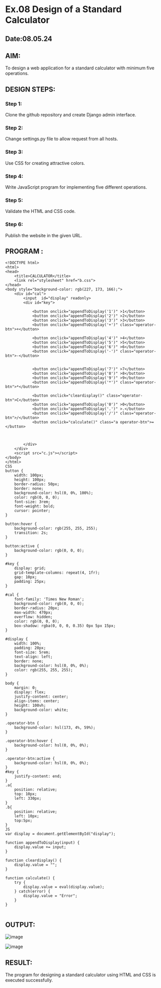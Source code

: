 # Ex.08 Design of a Standard Calculator
## Date:08.05.24

## AIM:
To design a web application for a standard calculator with minimum five operations.

## DESIGN STEPS:

### Step 1:
Clone the github repository and create Django admin interface.

### Step 2:
Change settings.py file to allow request from all hosts.

### Step 3:
Use CSS for creating attractive colors.

### Step 4:
Write JavaScript program for implementing five different operations.

### Step 5:
Validate the HTML and CSS code.

### Step 6:
Publish the website in the given URL.

## PROGRAM :
``` 
<!DOCTYPE html>
<html>
<head>
    <title>CALCULATOR</title>
    <link rel="stylesheet" href="b.css">
</head>
<body style="background-color: rgb(227, 173, 166);">
    <div id="cal">
        <input  id="display" readonly>
        <div id="key">
            
            <button onclick="appendToDisplay('1')" >1</button>
            <button onclick="appendToDisplay('2')" >2</button>
            <button onclick="appendToDisplay('3')" >3</button>
            <button onclick="appendToDisplay('+')" class="operator-btn">+</button>

            <button onclick="appendToDisplay('4')" >4</button>
            <button onclick="appendToDisplay('5')" >5</button>
            <button onclick="appendToDisplay('6')" >6</button>
            <button onclick="appendToDisplay('-')" class="operator-btn">-</button>
            

            <button onclick="appendToDisplay('7')" >7</button>
            <button onclick="appendToDisplay('8')" >8</button>
            <button onclick="appendToDisplay('9')" >9</button>
            <button onclick="appendToDisplay('*')" class="operator-btn">*</button>
            
            <button onclick="cleardisplay()" class="operator-btn">C</button>
            <button onclick="appendToDisplay('0')" >0</button>
            <button onclick="appendToDisplay('.')" >.</button>
            <button onclick="appendToDisplay('/')" class="operator-btn">/</button>
            <button onclick="calculate()" class="a operator-btn">=</button>


            
        </div>
    </div>
    <script src="c.js"></script>
</body>
</html>
CSS
button {
    width: 100px;
    height: 100px;
    border-radius: 50px;
    border: none;
    background-color: hsl(0, 0%, 100%);
    color: rgb(0, 0, 0);
    font-size: 3rem;
    font-weight: bold;
    cursor: pointer;
}

button:hover {
    background-color: rgb(255, 255, 255);
    transition: 2s;
}

button:active {
    background-color: rgb(0, 0, 0);
}

#key {
    display: grid;
    grid-template-columns: repeat(4, 1fr);
    gap: 10px;
    padding: 25px;
}

#cal {
    font-family: 'Times New Roman';
    background-color: rgb(0, 0, 0);
    border-radius: 20px;
    max-width: 470px;
    overflow: hidden;
    color: rgb(0, 0, 0);
    box-shadow: rgba(0, 0, 0, 0.35) 0px 5px 15px;
}

#display {
    width: 100%;
    padding: 20px;
    font-size: 5rem;
    text-align: left;
    border: none;
    background-color: hsl(0, 0%, 0%);
    color: rgb(255, 255, 255);
}

body {
    margin: 0;
    display: flex;
    justify-content: center;
    align-items: center;
    height: 100vh;
    background-color: white;
}

.operator-btn {
    background-color: hsl(173, 4%, 59%);
}

.operator-btn:hover {
    background-color: hsl(0, 0%, 0%);
}

.operator-btn:active {
    background-color: hsl(0, 0%, 0%);
}
#key {
    justify-content: end;
}
.a{
    position: relative;
    top: 10px;
    left: 330px;
}
.b{
    position: relative;
    left: 10px;
    top:5px;
}
JS
var display = document.getElementById("display");

function appendToDisplay(input) {
    display.value += input;
}

function cleardisplay() {
    display.value = "";
}

function calculate() {
    try {
        display.value = eval(display.value);
    } catch(error) {
        display.value = "Error";
    }
}


```
## OUTPUT:

 ![image](https://github.com/GANESH23012861/Calc/assets/147139861/9dd7d177-c82e-4e51-9c6a-74c098f88373)


![image](https://github.com/GANESH23012861/Calc/assets/147139861/f6a9318c-8351-4fd3-a786-237cccc9e44a)

## RESULT:
The program for designing a standard calculator using HTML and CSS is executed successfully.
